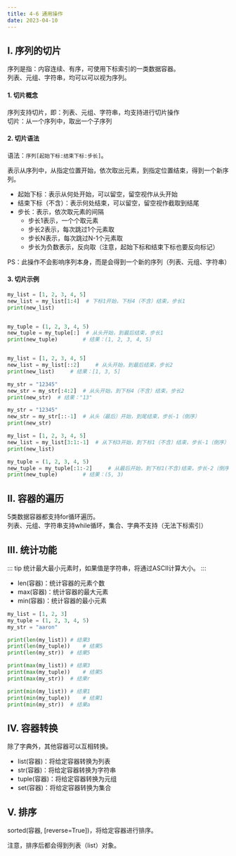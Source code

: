 ```yaml
---
title: 4-6 通用操作
date: 2023-04-10 
---
```


## Ⅰ. 序列的切片
序列是指：内容连续、有序，可使用下标索引的一类数据容器。  
列表、元组、字符串，均可以可以视为序列。

#### 1. 切片概念
序列支持切片，即：列表、元组、字符串，均支持进行切片操作   
切片：从一个序列中，取出一个子序列

#### 2. 切片语法
语法：`序列[起始下标:结束下标:步长]`。

表示从序列中，从指定位置开始，依次取出元素，到指定位置结束，得到一个新序列。

- 起始下标：表示从何处开始，可以留空，留空视作从头开始
- 结束下标（不含）：表示何处结束，可以留空，留空视作截取到结尾
- 步长：表示，依次取元素的间隔
    - 步长1表示，一个个取元素
    - 步长2表示，每次跳过1个元素取
    - 步长N表示，每次跳过N-1个元素取
    - 步长为负数表示，反向取（注意，起始下标和结束下标也要反向标记）

PS：此操作不会影响序列本身，而是会得到一个新的序列（列表、元组、字符串）


#### 3. 切片示例
```python
my_list = [1, 2, 3, 4, 5]
new_list = my_list[1:4]	 # 下标1开始，下标4（不含）结束，步长1
print(new_list)


my_tuple = (1, 2, 3, 4, 5)
new_tuple = my_tuple[:]	 # 从头开始，到最后结束，步长1
print(new_tuple)		# 结果：(1, 2, 3, 4, 5)


my_list = [1, 2, 3, 4, 5]
new_list = my_list[::2]		# 从头开始，到最后结束，步长2
print(new_list)		# 结果：[1, 3, 5]

my_str = "12345"
new_str = my_str[:4:2]	# 从头开始，到下标4（不含）结束，步长2
print(new_str)  # 结果："13"

my_str = "12345"
new_str = my_str[::-1]	# 从头（最后）开始，到尾结束，步长-1（倒序）
print(new_str)

my_list = [1, 2, 3, 4, 5]
new_list = my_list[3:1:-1]	# 从下标3开始，到下标1（不含）结束，步长-1（倒序）
print(new_list)

my_tuple = (1, 2, 3, 4, 5)
new_tuple = my_tuple[:1:-2] 	# 从最后开始，到下标1(不含)结束，步长-2（倒序）
print(new_tuple)		# 结果：(5, 3)

```

## Ⅱ. 容器的遍历
5类数据容器都支持for循环遍历。  
列表、元组、字符串支持while循环，集合、字典不支持（无法下标索引）


## Ⅲ. 统计功能
::: tip
统计最大最小元素时，如果值是字符串，将通过ASCII计算大小。
:::
- len(容器)：统计容器的元素个数
- max(容器)：统计容器的最大元素
- min(容器)：统计容器的最小元素
```python
my_list = [1, 2, 3]
my_tuple = (1, 2, 3, 4, 5)
my_str = "aaron"

print(len(my_list))	# 结果3
print(len(my_tuple))	# 结果5
print(len(my_str))	# 结果5

print(max(my_list))	# 结果3
print(max(my_tuple))	# 结果5
print(max(my_str))	# 结果r

print(min(my_list))	# 结果1
print(min(my_tuple))	# 结果1
print(min(my_str))	# 结果a
```

## Ⅳ. 容器转换
除了字典外，其他容器可以互相转换。
- list(容器)：将给定容器转换为列表
- str(容器)：将给定容器转换为字符串
- tuple(容器)：将给定容器转换为元组
- set(容器)：将给定容器转换为集合

## Ⅴ. 排序
sorted(容器, [reverse=True])，将给定容器进行排序。  

注意，排序后都会得到列表（list）对象。